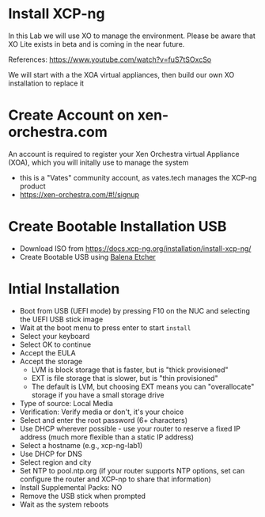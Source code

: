 # Install XCP-ng
In this Lab we will use XO to manage the environment. Please be aware that XO Lite exists in beta and is coming in the near future.

References: https://www.youtube.com/watch?v=fuS7tSOxcSo

We will start with a the XOA virtual appliances, then build our own XO installation to replace it

# Create Account on xen-orchestra.com
An account is required to register your Xen Orchestra virtual Appliance (XOA), which you will initally use to manage the system
- this is a "Vates" community account, as vates.tech manages the XCP-ng product
- https://xen-orchestra.com/#!/signup

# Create Bootable Installation USB
- Download ISO from https://docs.xcp-ng.org/installation/install-xcp-ng/
- Create Bootable USB using [Balena Etcher](https://etcher.balena.io/)

# Intial Installation
- Boot from USB (UEFI mode) by pressing F10 on the NUC and selecting the UEFI USB stick image
- Wait at the boot menu to press enter to start `install`
- Select your keyboard
- Select OK to continue
- Accept the EULA
- Accept the storage
  - LVM is block storage that is faster, but is "thick provisioned"
  - EXT is file storage that is slower, but is "thin provisioned"
  - The default is LVM, but choosing EXT means you can "overallocate" storage if you have a small storage drive
- Type of source: Local Media
- Verification: Verify media or don't, it's your choice
- Select and enter the root password (6+ characters)
- Use DHCP wherever possible - use your router to reserve a fixed IP address (much more flexible than a static IP address)
- Select a hostname (e.g., xcp-ng-lab1)
- Use DHCP for DNS
- Select region and city
- Set NTP to pool.ntp.org (if your router supports NTP options, set can configure the router and XCP-np to share that information)
- Install Supplemental Packs: NO
- Remove the USB stick when prompted
- Wait as the system reboots
